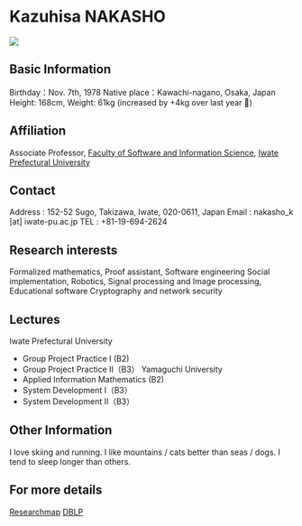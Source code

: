 Kazuhisa NAKASHO
======================
![](nakasho.jpg)

Basic Information
---------------------
Birthday：Nov. 7th, 1978
Native place：Kawachi-nagano, Osaka, Japan
Height: 168cm, Weight: 61kg (increased by +4kg over last year 🥺)

Affiliation
---------------------
Associate Professor,
[Faculty of Software and Information Science](https://www.soft.iwate-pu.ac.jp/),
[Iwate Prefectural University](https://www.iwate-pu.ac.jp/)

Contact
----------------------
Address : 152-52 Sugo, Takizawa, Iwate, 020-0611, Japan
Email : nakasho_k [at] iwate-pu.ac.jp
TEL : +81-19-694-2624

Research interests
----------------------
Formalized mathematics, Proof assistant, Software engineering
Social implementation, Robotics, Signal processing and Image processing, Educational software
Cryptography and network security

Lectures
----------------------
Iwate Prefectural University
  - Group Project Practice I (B2)
  - Group Project Practice II（B3）
Yamaguchi University
  - Applied Information Mathematics (B2)
  - System Development I（B3）
  - System Development II（B3）

Other Information
----------------------
I love skiing and running.
I like mountains / cats better than seas / dogs.
I tend to sleep longer than others.

For more details
----------------------
[Researchmap](https://researchmap.jp/kazuhisa.nakasho)
[DBLP](http://dblp.uni-trier.de/pers/hd/n/Nakasho:Kazuhisa)
